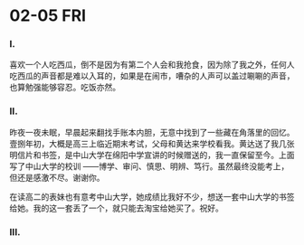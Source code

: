 # 02-05 FRI

### I.

喜欢一个人吃西瓜，倒不是因为有第二个人会和我抢食，因为除了我之外，任何人吃西瓜的声音都是难以入耳的，如果是在闹市，嘈杂的人声可以盖过唰唰的声音，也算勉强能够容忍。吃饭亦然。



### II.

昨夜一夜未眠，早晨起来翻找手账本内胆，无意中找到了一些藏在角落里的回忆。壹捌年初，大概是高三上临近期末考试，父母和黄达来学校看我。黄达送了我几张明信片和书签，是中山大学在绵阳中学宣讲的时候赠送的，我一直保留至今。上面写了中山大学的校训 ——博学、审问、慎思、明辨、笃行。虽然最终没能考上，但还是感激不尽。谢谢你。

在读高二的表妹也有意考中山大学，她成绩比我好不少，想送一套中山大学的书签给她。我的这一套丢了一个，就只能去淘宝给她买了。祝好。



### III.





